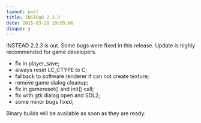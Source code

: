 ```yaml
---
layout: post
title: INSTEAD 2.2.3
date: 2015-03-20 19:05:00
disqus: y
---
```

INSTEAD 2.2.3 is out. Some bugs were fixed in this release.
Update is highly recommended for game developers.

  * fix in player_save;
  * always reset LC_CTYPE to C;
  * fallback to software renderer if can not create texture;
  * remove game dialog cleanup;
  * fix in gamereset() and init() call;
  * fix with gtk dialog open and SDL2;
  * some minor bugs fixed;

Binary builds will be available as soon as they are ready.
